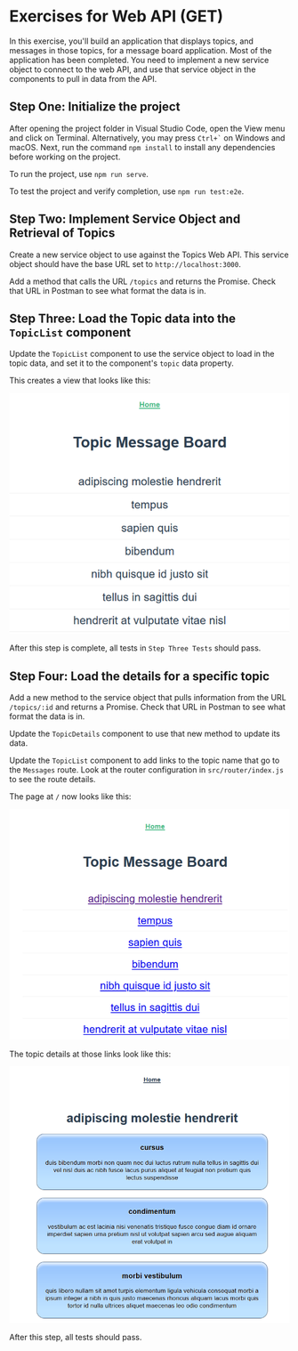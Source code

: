 # Exercises for Web API (GET)

In this exercise, you'll build an application that displays topics, and messages in those topics, for a message board application. Most of the application has been completed. You need to implement a new service object to connect to the web API, and use that service object in the components to pull in data from the API.

## Step One: Initialize the project 

After opening the project folder in Visual Studio Code, open the View menu and click on Terminal. Alternatively, you may press `` Ctrl+` `` on Windows and macOS. Next, run the command `npm install` to install any dependencies before working on the project.

To run the project, use `npm run serve`.

To test the project and verify completion, use `npm run test:e2e`.

## Step Two: Implement Service Object and Retrieval of Topics

Create a new service object to use against the Topics Web API. This service object should have the base URL set to `http://localhost:3000`.

Add a method that calls the URL `/topics` and returns the Promise. Check that URL in Postman to see what format the data is in.

## Step Three: Load the Topic data into the `TopicList` component

Update the `TopicList` component to use the service object to load in the topic data, and set it to the component's `topic` data property.

This creates a view that looks like this:

![View showing all topics](./etc/topics-without-links.png)

After this step is complete, all tests in `Step Three Tests` should pass.

## Step Four: Load the details for a specific topic

Add a new method to the service object that pulls information from the URL `/topics/:id` and returns a Promise. Check that URL in Postman to see what format the data is in.

Update the `TopicDetails` component to use that new method to update its data.

Update the `TopicList` component to add links to the topic name that go to the `Messages` route. Look at the router configuration in `src/router/index.js` to see the route details.

The page at `/` now looks like this:

![Topics with links](./etc/finished-topics.png)

The topic details at those links look like this:

![Topic details page](./etc/finished-messages.png)

After this step, all tests should pass.
